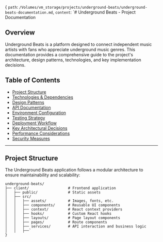{
  `path`: `/Volumes/vm_storage/projects/underground-beats/underground-beats-documentation.md`,
  `content`: `# Underground Beats - Project Documentation

## Overview

Underground Beats is a platform designed to connect independent music artists with fans who appreciate underground music genres. This documentation provides a comprehensive guide to the project's architecture, design patterns, technologies, and key implementation decisions.

## Table of Contents

- [Project Structure](#project-structure)
- [Technologies & Dependencies](#technologies--dependencies)
- [Design Patterns](#design-patterns)
- [API Documentation](#api-documentation)
- [Environment Configuration](#environment-configuration)
- [Testing Strategy](#testing-strategy)
- [Deployment Workflow](#deployment-workflow)
- [Key Architectural Decisions](#key-architectural-decisions)
- [Performance Considerations](#performance-considerations)
- [Security Measures](#security-measures)

---

## Project Structure

The Underground Beats application follows a modular architecture to ensure maintainability and scalability:

```
underground-beats/
├── client/                  # Frontend application
│   ├── public/              # Static assets
│   ├── src/
│   │   ├── assets/          # Images, fonts, etc.
│   │   ├── components/      # Reusable UI components
│   │   ├── context/         # React context providers
│   │   ├── hooks/           # Custom React hooks
│   │   ├── layouts/         # Page layout components
│   │   ├── pages/           # Route components
│   │   ├── services/        # API interaction and business logic
│   │   ├──`
}


